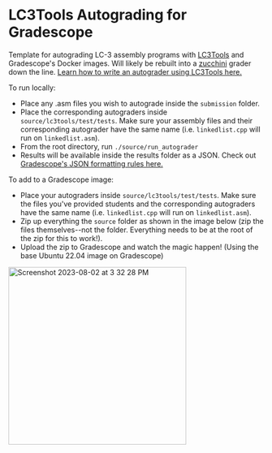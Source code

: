 # LC3Tools Autograding for Gradescope

Template for autograding LC-3 assembly programs with [LC3Tools](https://github.com/chiragsakhuja/lc3tools) and Gradescope's Docker images. Will likely be rebuilt into a [zucchini](https://github.com/zucchini/zucchini) grader down the line.
[Learn how to write an autograder using LC3Tools here.](https://github.com/chiragsakhuja/lc3tools/blob/master/docs/TEST.md)

To run locally:

- Place any .asm files you wish to autograde inside the `submission` folder.
- Place the corresponding autograders inside `source/lc3tools/test/tests`. Make sure your assembly files and their corresponding autograder have the same name (i.e. `linkedlist.cpp` will run on `linkedlist.asm`).
- From the root directory, run `./source/run_autograder`
- Results will be available inside the results folder as a JSON. Check out [Gradescope's JSON formatting rules here.](https://gradescope-autograders.readthedocs.io/en/latest/specs/#output-format)

To add to a Gradescope image:

- Place your autograders inside `source/lc3tools/test/tests`. Make sure the files you've provided students and the corresponding autograders have the same name (i.e. `linkedlist.cpp` will run on `linkedlist.asm`).
- Zip up everything the `source` folder as shown in the image below (zip the files themselves--not the folder. Everything needs to be at the root of the zip for this to work!).
- Upload the zip to Gradescope and watch the magic happen! (Using the base Ubuntu 22.04 image on Gradescope)
<img width="350" alt="Screenshot 2023-08-02 at 3 32 28 PM" src="https://github.com/ovadiagal/LC3Tools-Autograder/assets/102482702/36f47c2b-6e2c-42e5-b760-9d3039f5f32e">
